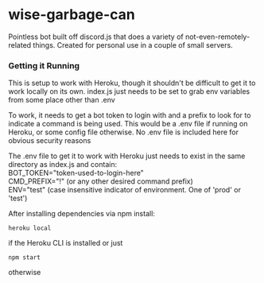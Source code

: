 # wise-garbage-can
Pointless bot built off discord.js that does a variety of not-even-remotely-related things. Created for personal use in a couple of small servers.

### Getting it Running

This is setup to work with Heroku, though it shouldn't be difficult to get it to work locally on its own. index.js just needs to be set to grab env variables from some place other than .env

To work, it needs to get a bot token to login with and a prefix to look for to indicate a command is being used. This would be a .env file if running on Heroku, or some config file otherwise. No .env file is included here for obvious security reasons

The .env file to get it to work with Heroku just needs to exist in the same directory as index.js and contain: <br>
BOT_TOKEN="token-used-to-login-here" <br>
CMD_PREFIX="!" (or any other desired command prefix) <br>
ENV="test" (case insensitive indicator of environment. One of 'prod' or 'test')

After installing dependencies via npm install:
~~~
heroku local
~~~
if the Heroku CLI is installed
or just
~~~
npm start
~~~
otherwise
